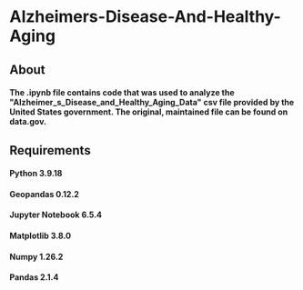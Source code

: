# Alzheimers-Disease-And-Healthy-Aging
## About
#### The .ipynb file contains code that was used to analyze the "Alzheimer_s_Disease_and_Healthy_Aging_Data" csv file provided by the United States government. The original, maintained file can be found on data.gov.
## Requirements
#### Python 3.9.18
#### Geopandas 0.12.2
#### Jupyter Notebook 6.5.4
#### Matplotlib 3.8.0
#### Numpy 1.26.2
#### Pandas 2.1.4
